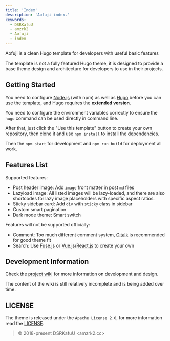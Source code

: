 ```yaml
---
title: 'Index'
description: 'Aofuji index.'
keywords:
  - DSRKafuU
  - amzrk2
  - Aofuji
  - index
---
```


Aofuji is a clean Hugo template for developers with useful basic features

The template is not a fully featured Hugo theme, it is designed to provide a base theme design and architecture for developers to use in their projects.

## Getting Started

You need to configure [Node.js](https://nodejs.org/) (with npm) as well as [Hugo](https://gohugo.io/) before you can use the template, and Hugo requires the **extended version**.

You need to configure the environment variables correctly to ensure the `hugo` command can be used directly in command line.

After that, just click the "Use this template" button to create your own repository, then clone it and use `npm install` to install the dependencies.

Then the `npm start` for development and `npm run build` for deployment all work.

## Features List

Supported features:

- Post header image: Add `image` front matter in post `md` files
- Lazyload image: All listed images will be lazy-loaded, and there are also shortcodes for lazy image placeholders with specific aspect ratios.
- Sticky sidebar card: Add `div` with `sticky` class in sidebar
- Custom smart pagination
- Dark mode theme: Smart switch

Features will not be supported officially:

- Comment: Too much different comment system, [Gitalk](https://github.com/gitalk/gitalk) is recommended for good theme fit
- Search: Use [Fuse.js](https://fusejs.io/) or [Vue.js](https://vuejs.org/)/[React.js](https://reactjs.org/) to create your own

## Development Information

Check the [project wiki](https://github.com/amzrk2/hugo-template-aofuji/wiki) for more information on development and design.

The content of the wiki is still relatively incomplete and is being added over time.

## LICENSE

The theme is released under the `Apache License 2.0`, for more information read the [LICENSE](https://github.com/amzrk2/hugo-template-aofuji/blob/master/LICENSE).

> © 2018-present DSRKafuU <amzrk2.cc>
